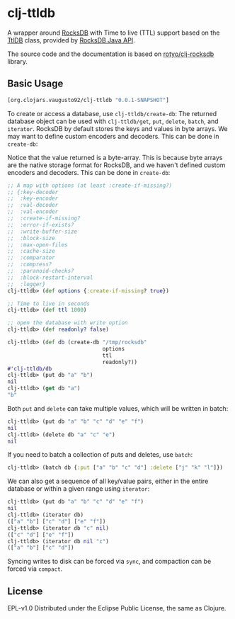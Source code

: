 # clj-ttldb
A wrapper around [RocksDB](https://rocksdb.org) with Time to live (TTL) support based on the [TtlDB](https://github.com/facebook/rocksdb/blob/master/java/src/main/java/org/rocksdb/TtlDB.java) class, provided by [RocksDB Java API](https://github.com/facebook/rocksdb/tree/master/java/src/main/java/org/rocksdb).

The source code and the documentation is based on [rotyo/clj-rocksdb](https://github.com/kotyo/clj-rocksdb) library.

## Basic Usage

```clj
[org.clojars.vaugusto92/clj-ttldb "0.0.1-SNAPSHOT"]
```

To create or access a database, use `clj-ttldb/create-db`:
The returned database object can be used with `clj-ttldb/get`, `put`, `delete`, `batch`, and `iterator`.
RocksDB by default stores the keys and values in byte arrays. We may want to define custom encoders and decoders. This can be done in `create-db`:

Notice that the value returned is a byte-array.  This is because byte arrays are the native storage format for RocksDB, and we haven't defined custom encoders and decoders.  This can be done in `create-db`:

```clj
;; A map with options (at least :create-if-missing?)
;; {:key-decoder
;;  :key-encoder
;;  :val-decoder
;;  :val-encoder
;;  :create-if-missing?
;;  :error-if-exists?
;;  :write-buffer-size
;;  :block-size
;;  :max-open-files
;;  :cache-size
;;  :comparator
;;  :compress?
;;  :paranoid-checks?
;;  :block-restart-interval
;;  :logger}
clj-ttldb> (def options {:create-if-missing? true})

;; Time to live in seconds
clj-ttldb> (def ttl 1000)

;; open the database with write option
clj-ttldb> (def readonly? false) 

clj-ttldb> (def db (create-db "/tmp/rocksdb" 
                              options
                              ttl
                              readonly?))
#'clj-ttldb/db
clj-ttldb> (put db "a" "b")
nil
clj-ttldb> (get db "a")
"b"
```

Both `put` and `delete` can take multiple values, which will be written in batch:

```clj
clj-ttldb> (put db "a" "b" "c" "d" "e" "f")
nil
clj-ttldb> (delete db "a" "c" "e")
nil
```

If you need to batch a collection of puts and deletes, use `batch`:

```clj
clj-ttldb> (batch db {:put ["a" "b" "c" "d"] :delete ["j" "k" "l"]})
```

We can also get a sequence of all key/value pairs, either in the entire database or within a given range using `iterator`:

```clj
clj-ttldb> (put db "a" "b" "c" "d" "e" "f")
nil
clj-ttldb> (iterator db)
(["a" "b"] ["c" "d"] ["e" "f"])
clj-ttldb> (iterator db "c" nil)
(["c" "d"] ["e" "f"])
clj-ttldb> (iterator db nil "c")
(["a" "b"] ["c" "d"])
```

Syncing writes to disk can be forced via `sync`, and compaction can be forced via `compact`.


## License

EPL-v1.0
Distributed under the Eclipse Public License, the same as Clojure.
